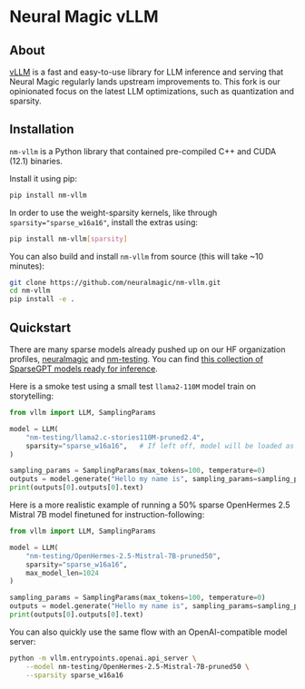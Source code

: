 # Neural Magic vLLM

## About

[vLLM](https://github.com/vllm-project/vllm) is a fast and easy-to-use library for LLM inference and serving that Neural Magic regularly lands upstream improvements to. This fork is our opinionated focus on the latest LLM optimizations, such as quantization and sparsity.

## Installation

`nm-vllm` is a Python library that contained pre-compiled C++ and CUDA (12.1) binaries.

Install it using pip:
```bash
pip install nm-vllm
```

In order to use the weight-sparsity kernels, like through `sparsity="sparse_w16a16"`, install the extras using:
```bash
pip install nm-vllm[sparsity]
```

You can also build and install `nm-vllm` from source (this will take ~10 minutes):
```bash
git clone https://github.com/neuralmagic/nm-vllm.git
cd nm-vllm
pip install -e .
```

## Quickstart

There are many sparse models already pushed up on our HF organization profiles, [neuralmagic](https://huggingface.co/neuralmagic) and [nm-testing](https://huggingface.co/nm-testing). You can find [this collection of SparseGPT models ready for inference](https://huggingface.co/collections/nm-testing/sparsegpt-llms-65ca6def5495933ab05cd439).

Here is a smoke test using a small test `llama2-110M` model train on storytelling:

```python
from vllm import LLM, SamplingParams

model = LLM(
    "nm-testing/llama2.c-stories110M-pruned2.4", 
    sparsity="sparse_w16a16",   # If left off, model will be loaded as dense
)

sampling_params = SamplingParams(max_tokens=100, temperature=0)
outputs = model.generate("Hello my name is", sampling_params=sampling_params)
print(outputs[0].outputs[0].text)
```

Here is a more realistic example of running a 50% sparse OpenHermes 2.5 Mistral 7B model finetuned for instruction-following:

```python
from vllm import LLM, SamplingParams

model = LLM(
    "nm-testing/OpenHermes-2.5-Mistral-7B-pruned50",
    sparsity="sparse_w16a16",
    max_model_len=1024
)

sampling_params = SamplingParams(max_tokens=100, temperature=0)
outputs = model.generate("Hello my name is", sampling_params=sampling_params)
print(outputs[0].outputs[0].text)
```

You can also quickly use the same flow with an OpenAI-compatible model server:
```bash
python -m vllm.entrypoints.openai.api_server \
    --model nm-testing/OpenHermes-2.5-Mistral-7B-pruned50 \
    --sparsity sparse_w16a16
```

